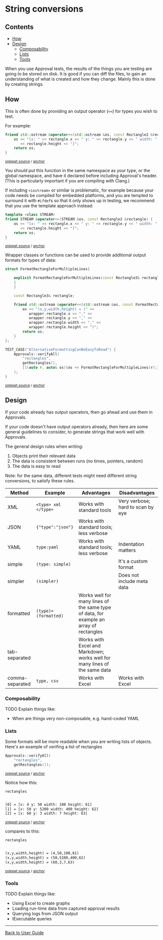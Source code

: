 <!--
GENERATED FILE - DO NOT EDIT
This file was generated by [MarkdownSnippets](https://github.com/SimonCropp/MarkdownSnippets).
Source File: /doc/mdsource/ToString.source.md
To change this file edit the source file and then execute ./run_markdown_templates.sh.
-->

<a id="top"></a>

# String conversions


<!-- toc -->
## Contents

  * [How](#how)
  * [Design](#design)
    * [Composability](#composability)
    * [Lists](#lists)
    * [Tools](#tools)
<!-- endtoc -->



When you use Approval tests, the results of the things you are testing are going to be stored on disk. It is good if you can diff the files, to gain an understanding of what is created and how they change. Mainly this is done by creating strings.

## How

This is often done by providing an output operator (`<<`) for types you wish to test.

For example:

<!-- snippet: to_string_standard_example -->
<a id='snippet-to_string_standard_example'/></a>
```cpp
friend std::ostream &operator<<(std::ostream &os, const Rectangle2 &rectangle) {
    os << "[x: " << rectangle.x << " y: " << rectangle.y << " width: " << rectangle.width << " height: "
       << rectangle.height << "]";
    return os;
}
```
<sup>[snippet source](/ApprovalTests_Catch2_Tests/ToStringExample.cpp#L12-L18) / [anchor](#snippet-to_string_standard_example)</sup>
<!-- endsnippet -->

You should put this function in the same namespace as your type, or the global namespace, and have it declared before including Approval's header. (This is particularly important if you are compiling with Clang.)

If including `<iostream>` or similar is problematic, for example because your code needs be compiled for embedded platforms, and you are tempted to surround it with `#ifdef`s so that it only shows up in testing, we recommend that you use the template approach instead:

<!-- snippet: to_string_template_example -->
<a id='snippet-to_string_template_example'/></a>
```cpp
template <class STREAM>
friend STREAM &operator<<(STREAM &os, const Rectangle2 &rectangle) {
    os << "[x: " << rectangle.x << " y: " << rectangle.y << " width: " << rectangle.width << " height: "
       << rectangle.height << "]";
    return os;
}
```
<sup>[snippet source](/ApprovalTests_Catch2_Tests/ToStringTemplateExample.cpp#L12-L19) / [anchor](#snippet-to_string_template_example)</sup>
<!-- endsnippet -->

Wrapper classes or functions can be used to provide additional output formats for types of data:

<!-- snippet: to_string_wrapper_example -->
<a id='snippet-to_string_wrapper_example'/></a>
```cpp
struct FormatRectangleForMultipleLines{

    explicit FormatRectangleForMultipleLines(const Rectangle3& rectangle) : rectangle(rectangle)
    {
    }

    const Rectangle3& rectangle;

    friend std::ostream &operator<<(std::ostream &os, const FormatRectangleForMultipleLines &wrapper) {
        os << "(x,y,width,height) = (" <<
           wrapper.rectangle.x << "," <<
           wrapper.rectangle.y << "," <<
           wrapper.rectangle.width << "," <<
           wrapper.rectangle.height << ")";
        return os;
    }
};

TEST_CASE("AlternativeFormattingCanBeEasyToRead") {
    Approvals::verifyAll(
        "rectangles",
        getRectangles(),
        [](auto r, auto& os){os << FormatRectangleForMultipleLines(r);}
    );
}
```
<sup>[snippet source](/ApprovalTests_Catch2_Tests/ToStringWrapperExample.cpp#L38-L64) / [anchor](#snippet-to_string_wrapper_example)</sup>
<!-- endsnippet -->

## Design

If your code already has output operators, then go ahead and use them in Approvals.

If your code doesn't have output operators already, then here are some general guidelines to consider, to generate strings that work well with Approvals.

The general design rules when writing:

1. Objects print their relevant data
2. The data is consistent between runs (no times, pointers, random)
3. The data is easy to read

Note: for the same data, different tests might need different string conversions, to satisfy these rules.

Method | Example | Advantages | Disadvantages
------------ | ------------- | ------------- | -------------
XML | `<type> xml </type>` | Works with standard tools | Very verbose; hard to scan by eye
JSON | `{"type":"json"}`  | Works with standard tools; less verbose | &nbsp;
YAML | `type:yaml` | Works with standard tools; less verbose | Indentation matters
simple | `(type: simple)` |   &nbsp;  | It's a custom format
simpler | `(simpler)` | &nbsp; | Does not include meta data
formatted | `(type)=(formatted)` | Works well for many lines of the same type of data, for example an array of rectangles | &nbsp;
tab-separated | &nbsp; | Works with Excel and Markdown; works well for many lines of the same data | &nbsp;
comma-separated | `type, csv` | Works with Excel | Works with Excel

### Composability

TODO Explain things like:

* When are things very non-composable, e.g. hand-coded YAML

### Lists

Some formats will be more readable when you are writing lists of objects.
Here's an example of verifing a list of rectangles

<!-- snippet: verify_list -->
<a id='snippet-verify_list'/></a>
```cpp
Approvals::verifyAll(
    "rectangles",
    getRectangles());
```
<sup>[snippet source](/ApprovalTests_Catch2_Tests/ToStringWrapperExample.cpp#L30-L34) / [anchor](#snippet-verify_list)</sup>
<!-- endsnippet -->

Notice how this:

<!-- snippet: ApprovalTests_Catch2_Tests/approval_tests/ToStringWrapperExample.MultipleLinesCanBeHardToRead.approved.txt -->
<a id='snippet-ApprovalTests_Catch2_Tests/approval_tests/ToStringWrapperExample.MultipleLinesCanBeHardToRead.approved.txt'/></a>
```txt
rectangles


[0] = [x: 4 y: 50 width: 100 height: 61]
[1] = [x: 50 y: 5200 width: 400 height: 62]
[2] = [x: 60 y: 3 width: 7 height: 63]

```
<sup>[snippet source](/ApprovalTests_Catch2_Tests/approval_tests/ToStringWrapperExample.MultipleLinesCanBeHardToRead.approved.txt#L1-L7) / [anchor](#snippet-ApprovalTests_Catch2_Tests/approval_tests/ToStringWrapperExample.MultipleLinesCanBeHardToRead.approved.txt)</sup>
<!-- endsnippet -->

compares to this:

<!-- snippet: ApprovalTests_Catch2_Tests/approval_tests/ToStringWrapperExample.AlternativeFormattingCanBeEasyToRead.approved.txt -->
<a id='snippet-ApprovalTests_Catch2_Tests/approval_tests/ToStringWrapperExample.AlternativeFormattingCanBeEasyToRead.approved.txt'/></a>
```txt
rectangles


(x,y,width,height) = (4,50,100,61)
(x,y,width,height) = (50,5200,400,62)
(x,y,width,height) = (60,3,7,63)

```
<sup>[snippet source](/ApprovalTests_Catch2_Tests/approval_tests/ToStringWrapperExample.AlternativeFormattingCanBeEasyToRead.approved.txt#L1-L7) / [anchor](#snippet-ApprovalTests_Catch2_Tests/approval_tests/ToStringWrapperExample.AlternativeFormattingCanBeEasyToRead.approved.txt)</sup>
<!-- endsnippet -->

### Tools

TODO Explain things like:

* Using Excel to create graphs
* Loading run-time data from captured approval results
* Querying logs from JSON output
* IExecutable queries

---

[Back to User Guide](/doc/README.md#top)
